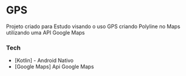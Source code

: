 # GPS

Projeto criado para Estudo visando o uso GPS criando Polyline no Maps utilizando uma API Google Maps 

  

### Tech

* [Kotlin] - Android Nativo
* [Google Maps] Api Google Maps


